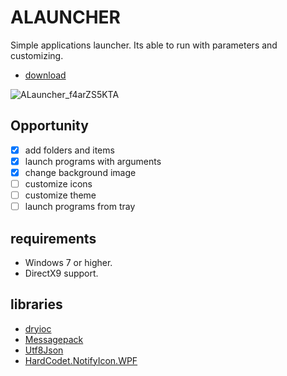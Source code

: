# ALAUNCHER
Simple applications launcher. Its able
to run with parameters and customizing. 
- [download](https://github.com/HubbaBubba3000/ALauncher/releases)

![ALauncher_f4arZS5KTA](https://github.com/HubbaBubba3000/ALauncher/assets/100069933/2f215677-fc24-4009-860d-9fdc37186f26)

## Opportunity 
- [x] add folders and items
- [x] launch programs with arguments 
- [x] change background image 
- [ ] customize icons 
- [ ] customize theme
- [ ] launch programs from tray 

## requirements
- Windows 7 or higher.
- DirectX9 support.

## libraries
- [dryioc](https://github.com/dadhi/DryIoc)
- [Messagepack](https://github.com/MessagePack-CSharp/MessagePack-CSharp)
- [Utf8Json](https://github.com/neuecc/Utf8Json )
- [HardCodet.NotifyIcon.WPF](https://github.com/hardcodet/wpf-notifyicon)




